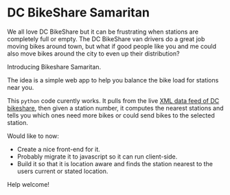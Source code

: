 # DC BikeShare Samaritan

We all love DC BikeShare but it can be frustrating when stations are completely full or empty.  The DC BikeShare van drivers do a great job moving bikes around town, but what if good people like you and me could also move bikes around the city to even up their distribution?

Introducing Bikeshare Samaritan. 

The idea is a simple web app to help you balance the bike load for stations near you.

This `python` code curently works.  It pulls from the live [XML data feed of DC bikeshare](http://www.capitalbikeshare.com/data/stations/bikeStations.xml), then given a station number, it computes the nearest stations and tells you which ones need more bikes or could send bikes to the selected station.  

Would like to now:
* Create a nice front-end for it.
* Probably migrate it to javascript so it can run client-side.
* Build it so that it is location aware and finds the station nearest to the users current or stated location.

Help welcome!

